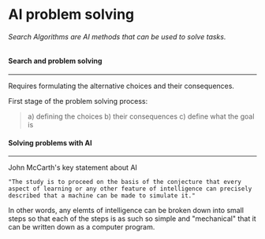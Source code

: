 # AI problem solving

###### Search Algorithms are AI methods that can be used to solve tasks.


#### Search and problem solving
-----------------------------

Requires formulating the alternative choices and their consequences. 

First stage of the problem solving process:
> a) defining the choices
> b) their consequences
> c) define what the goal is 

#### Solving problems with AI
-----------------------------

John McCarth's key statement about AI
```
"The study is to proceed on the basis of the conjecture that every aspect of learning or any other feature of intelligence can precisely described that a machine can be made to simulate it."
```
In other words, any elemts of intelligence can be broken down into small steps so that each of the steps is as such so simple and "mechanical" that it can be written down as a computer program.